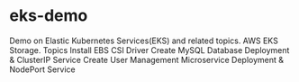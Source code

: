 # eks-demo
Demo on Elastic Kubernetes Services(EKS) and related topics.
AWS EKS Storage.
Topics
Install EBS CSI Driver
Create MySQL Database Deployment & ClusterIP Service
Create User Management Microservice Deployment & NodePort Service
